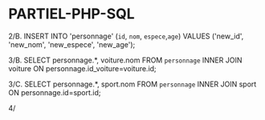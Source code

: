 # PARTIEL-PHP-SQL

2/B.   INSERT INTO 'personnage' (`id`, `nom`, `espece`,`age`) VALUES ('new_id', 'new_nom', 'new_espece', 'new_age'); 

3/B.   SELECT personnage.*, voiture.nom FROM `personnage` INNER JOIN voiture ON personnage.id_voiture=voiture.id;

3/C.   SELECT personnage.*, sport.nom FROM `personnage` INNER JOIN sport ON personnage.id=sport.id;

4/
